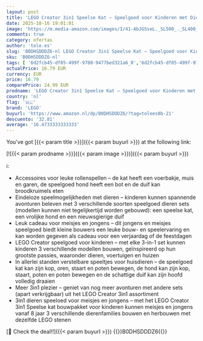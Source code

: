 ```yaml
---
layout: post
title: 'LEGO Creator 3in1 Speelse Kat – Speelgoed voor Kinderen met Dieren Figuur dat Verandert In Een Duif Of Hond – Creatief Verjaardagscadeau voor Meisjes en Jongens Vanaf 8 Jaar – 31163'
date: 2025-10-16 19:01:01
image: 'https://m.media-amazon.com/images/I/41-AbJGSseL._SL500_._SL400_.jpg'
comments: true
category: ofertas
author: 'tole.es'
slug: 'B0DHSDDDZ6-nl LEGO Creator 3in1 Speelse Kat – Speelgoed voor Kinderen...'
sku: 'B0DHSDDDZ6-nl'
tags: [ '6d2fcb45-df05-499f-9780-9477bed321a6_0','6d2fcb45-df05-499f-9780-9477bed321a6_501','Arborist Merchandising Root','Bouw- & constructiespeelgoed','Creatieve spellen','Educatief speelgoed','Self Service','Special Features Stores','Speelgoed & spellen','Speelgoedbouwsets','lego','🇳🇱', ]
actualPrice: 16.79 EUR
currency: EUR
price: 16.79
comparePrice: 24.99 EUR
prodname: 'LEGO Creator 3in1 Speelse Kat – Speelgoed voor Kinderen met Dieren Figuur dat Verandert In Een Duif Of Hond – Creatief Verjaardagscadeau voor Meisjes en Jongens Vanaf 8 Jaar – 31163'
country: 'nl'
flag: '🇳🇱'
brand: 'LEGO'
buyurl: 'https://www.amazon.nl/dp/B0DHSDDDZ6/?tag=tolees0b-21'
descuento: '32.81'
average: '16.4733333333333'
---
```


You've got [{{< param title >}}]({{< param buyurl >}}) at the following link:

[![{{< param prodname >}}]({{< param image >}})]({{< param buyurl >}})

ℹ️:

- Accessoires voor leuke rollenspellen – de kat heeft een voerbakje, muis en garen, de speelgoed hond heeft een bot en de duif kan broodkruimels eten
- Eindeloze speelmogelijkheden met dieren – kinderen kunnen spannende avonturen beleven met 3 verschillende soorten speelgoed dieren sets (modellen kunnen niet tegelijkertijd worden gebouwd): een speelse kat, een vrolijke hond en een nieuwsgierige duif
- Leuk cadeau voor meisjes en jongens – dit jongens en meisjes speelgoed biedt kleine bouwers een leuke bouw- en speelervaring en kan worden gegeven als cadeau voor een verjaardag of de feestdagen
- LEGO Creator speelgoed voor kinderen – met elke 3-in-1 set kunnen kinderen 3 verschillende modellen bouwen, geïnspireerd op hun grootste passies, waaronder dieren, voertuigen en huizen
- In allerlei standen verstelbare speeltjes voor huisdieren – de speelgoed kat kan zijn kop, oren, staart en poten bewegen, de hond kan zijn kop, staart, poten en poten bewegen en de schattige duif kan zijn hoofd volledig draaien
- Meer 3in1 plezier – geniet van nog meer avonturen met andere sets (apart verkrijgbaar) uit het LEGO Creator 3in1 assortiment
- 3in1 dieren speeloed voor meisjes en jongens – met het LEGO Creator 3in1 Speelse kat bouwpakket voor kinderen kunnen meisjes en jongens vanaf 8 jaar 3 verschillende dierenfamilies bouwen en herbouwen met dezelfde LEGO stenen

[🛒 Check the deal!!]({{< param buyurl >}})
{{<world>}}B0DHSDDDZ6{{</world>}}
